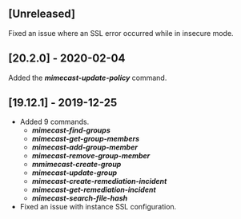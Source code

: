 ## [Unreleased]
Fixed an issue where an SSL error occurred while in insecure mode.

## [20.2.0] - 2020-02-04
Added the ***mimecast-update-policy*** command.

## [19.12.1] - 2019-12-25
- Added 9 commands.
  - ***mimecast-find-groups***
  - ***mimecast-get-group-members***
  - ***mimecast-add-group-member***
  - ***mimecast-remove-group-member***
  - ***mmimecast-create-group***
  - ***mimecast-update-group***
  - ***mimecast-create-remediation-incident***
  - ***mimecast-get-remediation-incident***
  - ***mimecast-search-file-hash***
- Fixed an issue with instance SSL configuration.
